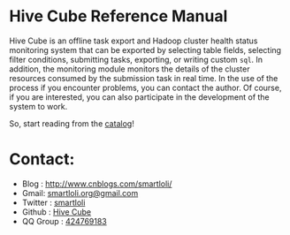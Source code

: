 # Hive Cube Reference Manual

Hive Cube is an offline task export and Hadoop cluster health status monitoring system that can be exported by selecting table fields, selecting filter conditions, submitting tasks, exporting, or writing custom ```sql```. In addition, the monitoring module monitors the details of the cluster resources consumed by the submission task in real time. In the use of the process if you encounter problems, you can contact the author. Of course, if you are interested, you can also participate in the development of the system to work.

So, start reading from the [catalog](http://hc.smartloli.org/)!

# Contact:
* Blog : http://www.cnblogs.com/smartloli/
* Gmail: [smartloli.org@gmail.com](mailto:smartloli.org@gmail.com)
* Twitter : [smartloli](https://twitter.com/smartloli)
* Github : [Hive Cube](https://github.com/smartloli/hive-cube)
* QQ Group : [424769183](http://shang.qq.com/wpa/qunwpa?idkey=b07c12828ed6963fe79078c78bbd1aba7e61b8f5d8fc5ee4ed26809f40b35c37)
